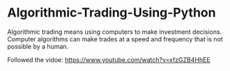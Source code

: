 # Algorithmic-Trading-Using-Python
Algorithmic trading means using computers to make investment decisions. Computer algorithms can make trades at a speed and frequency that is not possible by a human.

Followed the vidoe: https://www.youtube.com/watch?v=xfzGZB4HhEE
